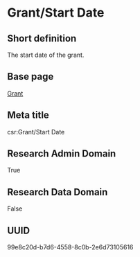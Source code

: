 # Grant/Start Date
## Short definition
The start date of the grant.
## Base page
[Grant](../Objects/Grant.md)
## Meta title
csr:Grant/Start Date
## Research Admin Domain
True
## Research Data Domain
False
## UUID
99e8c20d-b7d6-4558-8c0b-2e6d73105616
